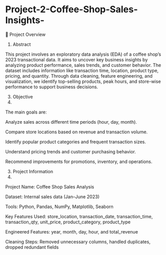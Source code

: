 # Project-2-Coffee-Shop-Sales-Insights-
📄 Project Overview

1. Abstract
   
This project involves an exploratory data analysis (EDA) of a coffee shop’s 2023 transactional data. It aims to uncover key business insights by analyzing product performance, sales trends, and customer behavior. The dataset includes information like transaction time, location, product type, pricing, and quantity. Through data cleaning, feature engineering, and visualization, we identify top-selling products, peak hours, and store-wise performance to support business decisions.

3. Objective
4. 
The main goals are:

Analyze sales across different time periods (hour, day, month).

Compare store locations based on revenue and transaction volume.

Identify popular product categories and frequent transaction sizes.

Understand pricing trends and customer purchasing behavior.

Recommend improvements for promotions, inventory, and operations.

3. Project Information
4. 
Project Name: Coffee Shop Sales Analysis

Dataset: Internal sales data (Jan–June 2023)

Tools: Python, Pandas, NumPy, Matplotlib, Seaborn

Key Features Used:
store_location, transaction_date, transaction_time, transaction_qty, unit_price, product_category, product_type

Engineered Features:
year, month, day, hour, and total_revenue

Cleaning Steps:
Removed unnecessary columns, handled duplicates, dropped redundant fields
